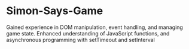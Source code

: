 # Simon-Says-Game
Gained experience in DOM manipulation, event handling, and managing game state. Enhanced understanding of JavaScript functions, and asynchronous programming with setTimeout and setInterval
